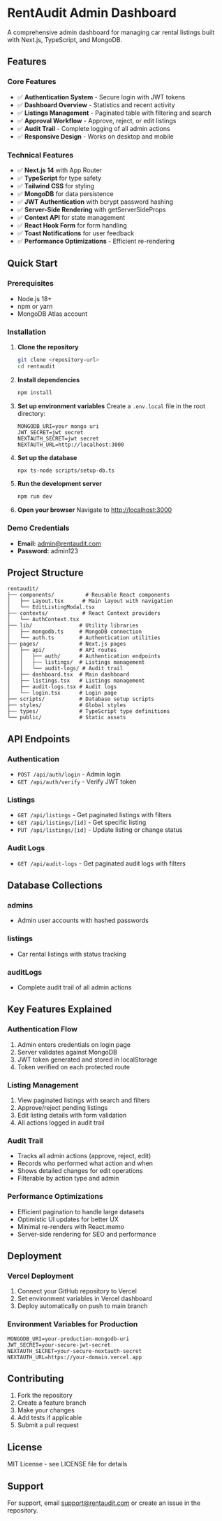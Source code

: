 # RentAudit Admin Dashboard

A comprehensive admin dashboard for managing car rental listings built with Next.js, TypeScript, and MongoDB.

## Features

### Core Features
- ✅ **Authentication System** - Secure login with JWT tokens
- ✅ **Dashboard Overview** - Statistics and recent activity
- ✅ **Listings Management** - Paginated table with filtering and search
- ✅ **Approval Workflow** - Approve, reject, or edit listings
- ✅ **Audit Trail** - Complete logging of all admin actions
- ✅ **Responsive Design** - Works on desktop and mobile

### Technical Features
- ✅ **Next.js 14** with App Router
- ✅ **TypeScript** for type safety
- ✅ **Tailwind CSS** for styling
- ✅ **MongoDB** for data persistence
- ✅ **JWT Authentication** with bcrypt password hashing
- ✅ **Server-Side Rendering** with getServerSideProps
- ✅ **Context API** for state management
- ✅ **React Hook Form** for form handling
- ✅ **Toast Notifications** for user feedback
- ✅ **Performance Optimizations** - Efficient re-rendering

## Quick Start

### Prerequisites
- Node.js 18+ 
- npm or yarn
- MongoDB Atlas account

### Installation

1. **Clone the repository**
   ```bash
   git clone <repository-url>
   cd rentaudit
   ```

2. **Install dependencies**
   ```bash
   npm install
   ```

3. **Set up environment variables**
   Create a `.env.local` file in the root directory:
   ```env
   MONGODB_URI=your mongo uri
   JWT_SECRET=jwt secret
   NEXTAUTH_SECRET=jwt secret
   NEXTAUTH_URL=http://localhost:3000
   ```

4. **Set up the database**
   ```bash
   npx ts-node scripts/setup-db.ts
   ```

5. **Run the development server**
   ```bash
   npm run dev
   ```

6. **Open your browser**
   Navigate to [http://localhost:3000](http://localhost:3000)

### Demo Credentials
- **Email:** admin@rentaudit.com
- **Password:** admin123

## Project Structure

```
rentaudit/
├── components/          # Reusable React components
│   ├── Layout.tsx      # Main layout with navigation
│   └── EditListingModal.tsx
├── contexts/           # React Context providers
│   └── AuthContext.tsx
├── lib/               # Utility libraries
│   ├── mongodb.ts     # MongoDB connection
│   └── auth.ts        # Authentication utilities
├── pages/             # Next.js pages
│   ├── api/           # API routes
│   │   ├── auth/      # Authentication endpoints
│   │   ├── listings/  # Listings management
│   │   └── audit-logs/ # Audit trail
│   ├── dashboard.tsx  # Main dashboard
│   ├── listings.tsx   # Listings management
│   ├── audit-logs.tsx # Audit logs
│   └── login.tsx      # Login page
├── scripts/           # Database setup scripts
├── styles/            # Global styles
├── types/             # TypeScript type definitions
└── public/            # Static assets
```

## API Endpoints

### Authentication
- `POST /api/auth/login` - Admin login
- `GET /api/auth/verify` - Verify JWT token

### Listings
- `GET /api/listings` - Get paginated listings with filters
- `GET /api/listings/[id]` - Get specific listing
- `PUT /api/listings/[id]` - Update listing or change status

### Audit Logs
- `GET /api/audit-logs` - Get paginated audit logs with filters

## Database Collections

### admins
- Admin user accounts with hashed passwords

### listings
- Car rental listings with status tracking

### auditLogs
- Complete audit trail of all admin actions

## Key Features Explained

### Authentication Flow
1. Admin enters credentials on login page
2. Server validates against MongoDB
3. JWT token generated and stored in localStorage
4. Token verified on each protected route

### Listing Management
1. View paginated listings with search and filters
2. Approve/reject pending listings
3. Edit listing details with form validation
4. All actions logged in audit trail

### Audit Trail
- Tracks all admin actions (approve, reject, edit)
- Records who performed what action and when
- Shows detailed changes for edit operations
- Filterable by action type and admin

### Performance Optimizations
- Efficient pagination to handle large datasets
- Optimistic UI updates for better UX
- Minimal re-renders with React.memo
- Server-side rendering for SEO and performance

## Deployment

### Vercel Deployment
1. Connect your GitHub repository to Vercel
2. Set environment variables in Vercel dashboard
3. Deploy automatically on push to main branch

### Environment Variables for Production
```env
MONGODB_URI=your-production-mongodb-uri
JWT_SECRET=your-secure-jwt-secret
NEXTAUTH_SECRET=your-secure-nextauth-secret
NEXTAUTH_URL=https://your-domain.vercel.app
```

## Contributing

1. Fork the repository
2. Create a feature branch
3. Make your changes
4. Add tests if applicable
5. Submit a pull request

## License

MIT License - see LICENSE file for details

## Support

For support, email support@rentaudit.com or create an issue in the repository. 